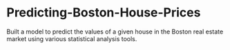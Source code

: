 # Predicting-Boston-House-Prices
Built a model to predict the values of a given house in the Boston real estate market  using various statistical analysis tools.
